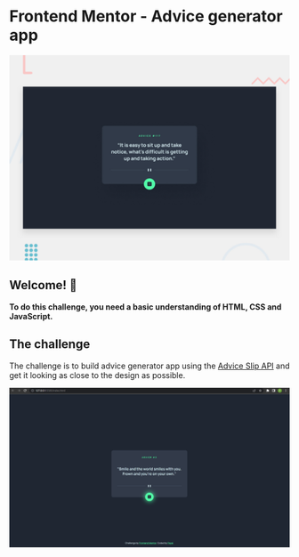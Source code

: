 # Frontend Mentor - Advice generator app

![Design preview for the Advice generator app coding challenge](./design/desktop-preview.jpg)

## Welcome! 👋

**To do this challenge, you need a basic understanding of HTML, CSS and JavaScript.**

## The challenge

The challenge is to build advice generator app using the [Advice Slip API](https://api.adviceslip.com) and get it looking as close to the design as possible.

![Solution](./solution/Screenshot%202023-01-26%20233545.png)
